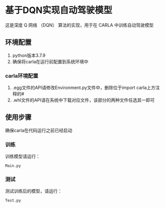 # 基于DQN实现自动驾驶模型

这是深度 Q 网络 （DQN） 算法的实现，用于在 CARLA 中训练自动驾驶模型

## 环境配置

1. python版本3.7.9
2. 确保将carla在运行前配置到系统环境中

### carla环境配置

1. .egg文件的API请修改Environment.py文件中，删除位于import carla上方注释的#
2. .whl文件的API请在系统中下载对应文件，该部分的两种文件任选其一即可

## 使用步骤

确保carla在代码运行之前已经启动

### 训练
训练模型请运行：

```
Main.py
```
### 测试
测试训练后的模型，请运行：
```
Test.py
```
